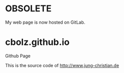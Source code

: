 # OBSOLETE

My web page is now hosted on GitLab.

# cbolz.github.io
Github Page

This is the source code of http://www.jung-christian.de
